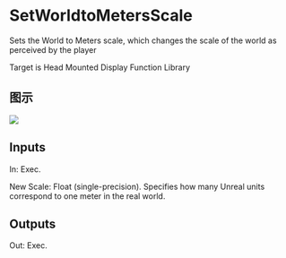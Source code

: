 # SetWorldtoMetersScale

Sets the World to Meters scale, which changes the scale of the world as perceived by the player

Target is Head Mounted Display Function Library

## 图示

![]($-20221218-19241021.png)

## Inputs

In: Exec.

New Scale: Float (single-precision). Specifies how many Unreal units correspond to one meter in the real world.  

## Outputs

Out: Exec.

